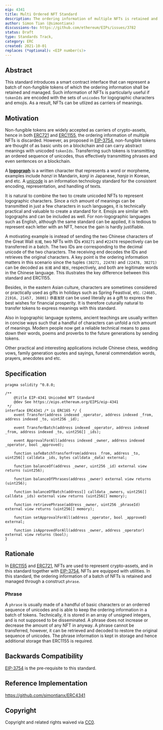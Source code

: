 ```yaml
---
eip: 4341
title: Multi Ordered NFT Standard
description: The ordering information of multiple NFTs is retained and managed.
author: Simon Tian (@simontianx)
discussions-to: https://github.com/ethereum/EIPs/issues/3782
status: Draft
type: Standards Track,
category: ERC
created: 2021-10-01
replaces (*optional): <EIP number(s)>
---
```


## Abstract
This standard introduces a smart contract interface that can represent a batch
of non-fungible tokens of which the ordering information shall be retained and
managed. Such information of NFTs is particularly useful if `tokenIds`
are encoded with the sets of `unicodes` for logographic characters and emojis.
As a result, NFTs can be utlized as carriers of meanings.

## Motivation
Non-fungible tokens are widely accepted as carriers of crypto-assets, hence in both
[ERC721](https://github.com/ethereum/EIPs/blob/master/EIPS/eip-721.md) and [ERC1155](https://github.com/ethereum/EIPs/blob/master/EIPS/eip-1155.md), the ordering information of multiple
NFTs is discarded. However, as proposed in [EIP-3754](https://github.com/ethereum/EIPs/blob/master/EIPS/eip-3754.md), non-fungible tokens are thought of as basic units on a
blockchain and can carry abstract meanings with unicoded `tokenIds`. Transferring
such tokens is transmitting an ordered sequence of unicodes, thus effectively
transmitting phrases and even sentences on a blockchain.

A **[logograph](https://en.wikipedia.org/wiki/Logogram)** is a written character
that represents a word or morpheme, examples include _hanzi_ in Mandarin, _kanji_
in Japanese, _hanja_ in Korean, and etc. A [unicode](https://en.wikipedia.org/wiki/Unicode) is an information technology standard for the consistent encoding, representation, and
handling of texts.

It is natural to combine the two to create unicoded NFTs to represent logographic
characters. Since a rich amount of meanings can be transmitted in just a few
characters in such languages, it is technically practical and valuable to create
a standard for it. Emojis are similar with logographs and can be included as well.
For non-logographic languages such as English, although the same standard can be
applied, it is tedious to represent each letter with an NFT, hence the gain is
hardly justifiable.

A motivating example is instead of sending the two Chinese characters of the
Great Wall `长城`, two NFTs with IDs `#38271` and `#22478` respectively can be
transferred in a batch. The two IDs are corresponding to the decimal unicode of
the two characters. The receiving end decodes the IDs and retrieves the original
characters. A key point is the ordering information matters in this scenario
since the tuples `(38271, 22478)` and `(22478, 38271)` can be decoded as
`长城` and `城长`, respectively, and both are legitimate words in the Chinese
language. This illustrates the key difference between this standard and ERC1155.

Besides, in the eastern Asian culture, characters are sometimes considered or
practically used as gifts in holidays such as Spring Feastival, etc.
`(24685, 21916, 21457, 36001)` `恭喜发财` can be used literally as a gift to
express the best wishes for financial prosperity. It is therefore cuturally
natural to transfer tokens to express meanings with this standard.

Also in logographic language systems, ancient teachings are usually written in
concise ways such that a handful of characters can unfold a rich amount of
meanings. Modern people now get a reliable technical means to pass down their
words, poems and proverbs to the future generations by sending tokens.

Other practical and interesting applications include Chinese chess, wedding
vows, family generation quotes and sayings, funeral commendation words, prayers,
anecdotes and etc.

## Specification
```
pragma solidity ^0.8.0;

/**
    @title EIP-4341 Unicoded NFT Standard
    @dev See https://eips.ethereum.org/EIPS/eip-4341
 */
interface ERC4341 /* is ERC165 */ {
    event Transfer(address indexed _operator, address indexed _from, address indexed _to, uint256 _id);

    event TransferBatch(address indexed _operator, address indexed _from, address indexed _to, uint256[] _ids);

    event ApprovalForAll(address indexed _owner, address indexed _operator, bool _approved);

    function safeBatchTransferFrom(address _from, address _to, uint256[] calldata _ids, bytes calldata _data) external;

    function balanceOf(address _owner, uint256 _id) external view returns (uint256);

    function balanceOfPhrases(address _owner) external view returns (uint256);

    function balanceOfBatch(address[] calldata _owners, uint256[] calldata _ids) external view returns (uint256[] memory);

    function retrievePhrase(address _owner, uint256 _phraseId) external view returns (uint256[] memory);

    function setApprovalForAll(address _operator, bool _approved) external;

    function isApprovedForAll(address _owner, address _operator) external view returns (bool);
}
```

## Rationale
In [ERC1155](./eip-1155.md) and [ERC721](./eip-721.md), NFTs are used to represent
crypto-assets, and in this standard together with [EIP-3754](./eip-3754.md), NFTs
are equipped with utilities. In this standard, the ordering information of a batch
of NFTs is retained and managed through a construct `phrase`.

### Phrase
A `phrase` is usually made of a handful of basic characters or an orderred sequence
of unicodes and is able to keep the ordering information in a batch of tokens.
Technically, it is stored in an array of unsigned integers, and is not supposed
to be disseminated. A phrase does not increase or decrease the amount of any NFT
in anyway. A phrase cannot be transferred, however, it can be retrieved and
decoded to restore the original sequence of unicodes. The phrase information
is kept in storage and hence additional storage than ERC1155 is required.

## Backwards Compatibility
[EIP-3754](./eip-3754.md) is the pre-requisite to this standard.

## Reference Implementation
https://github.com/simontianx/ERC4341

## Copyright
Copyright and related rights waived via [CC0](https://creativecommons.org/publicdomain/zero/1.0/).
